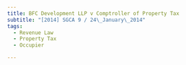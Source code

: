 ```yaml
---
title: BFC Development LLP v Comptroller of Property Tax 
subtitle: "[2014] SGCA 9 / 24\_January\_2014"
tags:
  - Revenue Law
  - Property Tax
  - Occupier

---
```


